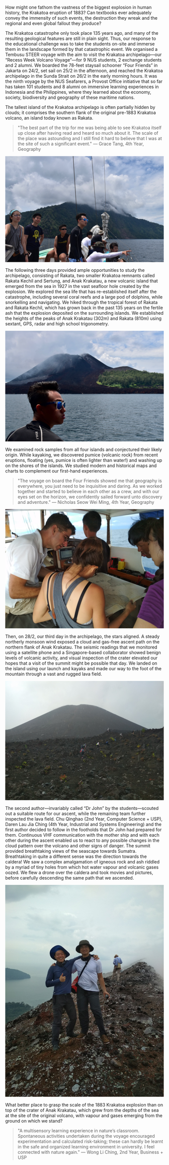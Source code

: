 How might one fathom the vastness of the biggest explosion in human history, the Krakatoa eruption of 1883? Can textbooks ever adequately convey the immensity of such events, the destruction they wreak and the regional and even global fallout they produce?

The Krakatoa catastrophe only took place 135 years ago, and many of the resulting geological features are still in plain sight. Thus, our response to the educational challenge was to take the students on-site and immerse them in the landscape formed by that catastrophic event. We organised a Tembusu STEER voyage with the aim to visit the Krakatoa archipelago—our “Recess Week Volcano Voyage”—for 9 NUS students, 2 exchange students and 2 alumni. We boarded the 78-feet staysail schooner “Four Friends” in Jakarta on 24/2, set sail on 25/2 in the afternoon, and reached the Krakatoa archipelago in the Sunda Strait on 26/2 in the early morning hours. It was the ninth voyage by the NUS Seafarers, a Provost Office initiative that so far has taken 101 students and 8 alumni on immersive learning experiences in Indonesia and the Philippines, where they learned about the economy, society, biodiversity and geography of these maritime nations.

The tallest island of the Krakatoa archipelago is often partially hidden by clouds; it comprises the southern flank of the original pre-1883 Krakatoa volcano, an island today known as Rakata.

> "The best part of the trip for me was being able to see Krakatoa itself up close after having read and heard so much about it. The scale of the place was astounding and I still find it hard to believe that I was at the site of such a significant event." — Grace Tang, 4th Year, Geography

![The student team in front of Rakata Island, the largest remnant of the original Krakatoa volcano, which exploded in 1883 (photo by Yung Cheuk Nam Shermaine, 4th Year, Sociology + USP)](/images/voyages/2018-02-recess-week-volcano-voyage/experiencing-krakatoa-report/student-at-rakata.jpg)

The following three days provided ample opportunities to study the archipelago, consisting of Rakata, two smaller Krakatoa remnants called Rakata Kechil and Sertung, and Anak Krakatau, a new volcanic island that emerged from the sea in 1927 in the vast seafloor hole created by the explosion. We explored the sea life that has re-established itself after the catastrophe, including several coral reefs and a large pod of dolphins, while snorkelling and navigating. We hiked through the tropical forest of Rakata and Rakata Kechil, which has grown back in the past 135 years on the fertile ash that the explosion deposited on the surrounding islands. We established the heights of the peaks of Anak Krakatau (302m) and Rakata (810m) using sextant, GPS, radar and high school trigonometry.

![Low Shiuan Kae, 4th Year, Electrical and Computer Engineering, in front of Anak Krakatau, whose fumes are clearly visible (photo by Yung Cheuk Nam Shermaine, 4th Year, Sociology + USP)](/images/voyages/2018-02-recess-week-volcano-voyage/experiencing-krakatoa-report/anak-krakatau.jpg)

We examined rock samples from all four islands and conjectured their likely origin. While kayaking, we discovered pumice (volcanic rock) from recent eruptions, floating (yes, pumice is often lighter than water!) and washing up on the shores of the islands. We studied modern and historical maps and charts to complement our first-hand experiences.

> "The voyage on board the Four Friends showed me that geography is everywhere, you just need to be inquisitive and daring. As we worked together and started to believe in each other as a crew, and with our eyes set on the horizon, we confidently sailed forward unto discovery and adventure." — Nicholas Seow Wei Ming, 4th Year, Geography

![Dr John van Wyhe and students Chiang Hai Xuan (4th Year, Communications and New Media), Harvey Yeh (exchange student from National Taiwan University), and Jessica Chua Jia Jia (2nd Year, Communications and New Media), studying an historical chart of the Krakatoa archipelago, while Wong Li Ching (2nd Year, Business + USP) is steering the ship (photo by Martin Henz)](/images/voyages/2018-02-recess-week-volcano-voyage/experiencing-krakatoa-report/studying-historical-chart.jpg)

Then, on 28/2, our third day in the archipelago, the stars aligned. A steady northerly monsoon wind exposed a cloud and gas-free ascent path on the northern flank of Anak Krakatau. The seismic readings that we monitored using a satellite phone and a Singapore-based collaborator showed benign levels of volcanic activity, and visual inspection of the crater elevated our hopes that a visit of the summit might be possible that day. We landed on the island using our launch and kayaks and made our way to the foot of the mountain through a vast and rugged lava field.

![The team climbing over a field of solidified lava which leads to the crater of Anak Krakatau, in light rain (photo by Martin Henz)](/images/voyages/2018-02-recess-week-volcano-voyage/experiencing-krakatoa-report/solidified-lava.jpg)

The second author—invariably called “Dr John” by the students—scouted out a suitable route for our ascent, while the remaining team further inspected the lava field. Chu Qinghao (2nd Year, Computer Science + USP), Daren Lau Jia Ching (4th Year, Industrial and Systems Engineering) and the first author decided to follow in the footholds that Dr John had prepared for them. Continuous VHF communication with the mother ship and with each other during the ascent enabled us to react to any possible changes in the cloud pattern over the volcano and other signs of danger. The summit provided breathtaking views of the seascape towards Sumatra. Breathtaking in quite a different sense was the direction towards the caldera! We saw a complex amalgamation of igneous rock and ash riddled by a myriad of tiny holes from which hot water vapour and volcanic gases oozed. We flew a drone over the caldera and took movies and pictures, before carefully descending the same path that we ascended.

![Chu Qinghao (2nd Year, Computer Science + USP) and Daren Lau Jia Ching (4th Year, Industrial and Systems Engineering) on the summit of Anak Krakatau, with Dr John van Wyhe in the background (photo by Martin Henz)](/images/voyages/2018-02-recess-week-volcano-voyage/experiencing-krakatoa-report/summit.jpg)

What better place to grasp the scale of the 1883 Krakatoa explosion than on top of the crater of Anak Krakatau, which grew from the depths of the sea at the site of the original volcano, with vapour and gases emerging from the ground on which we stand?

> "A multisensory learning experience in nature’s classroom. Spontaneous activities undertaken during the voyage encouraged experimentation and calculated risk-taking; these can hardly be learnt in the safe and organized learning environment in university. I feel connected with nature again." — Wong Li Ching, 2nd Year, Business + USP
